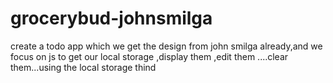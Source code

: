 # grocerybud-johnsmilga
create a todo app which we get the design from john smilga already,and we focus on js to get our local storage ,display them ,edit them ....clear them...using the local storage thind
